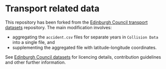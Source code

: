 # Transport related data

This repository has been forked from the [Edinburgh Council transport datasets](https://github.com/edinburghcouncil/datasets-transport) repository. The main modification involves:

* aggregating the `accident.csv` files for separate years in `Collision Data` into a single file, and
* supplementing the aggregated file with latitude-longitude coordinates.


See  [Edinburgh Council datasets](https://github.com/edinburghcouncil)  for licencing details, contribution guidelines and other further information.
